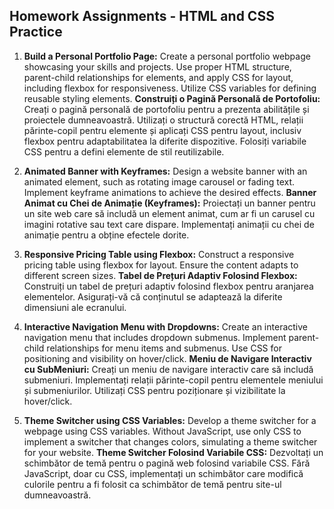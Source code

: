 ## Homework Assignments - HTML and CSS Practice

1. **Build a Personal Portfolio Page:**
   Create a personal portfolio webpage showcasing your skills and projects. Use proper HTML structure, parent-child relationships for elements, and apply CSS for layout, including flexbox for responsiveness. Utilize CSS variables for defining reusable styling elements.
   **Construiți o Pagină Personală de Portofoliu:**
   Creați o pagină personală de portofoliu pentru a prezenta abilitățile și proiectele dumneavoastră. Utilizați o structură corectă HTML, relații părinte-copil pentru elemente și aplicați CSS pentru layout, inclusiv flexbox pentru adaptabilitatea la diferite dispozitive. Folosiți variabile CSS pentru a defini elemente de stil reutilizabile.

2. **Animated Banner with Keyframes:**
   Design a website banner with an animated element, such as rotating image carousel or fading text. Implement keyframe animations to achieve the desired effects.
   **Banner Animat cu Chei de Animație (Keyframes):**
   Proiectați un banner pentru un site web care să includă un element animat, cum ar fi un carusel cu imagini rotative sau text care dispare. Implementați animații cu chei de animație pentru a obține efectele dorite.

3. **Responsive Pricing Table using Flexbox:**
   Construct a responsive pricing table using flexbox for layout. Ensure the content adapts to different screen sizes.
   **Tabel de Prețuri Adaptiv Folosind Flexbox:**
   Construiți un tabel de prețuri adaptiv folosind flexbox pentru aranjarea elementelor. Asigurați-vă că conținutul se adaptează la diferite dimensiuni ale ecranului.

4. **Interactive Navigation Menu with Dropdowns:**
   Create an interactive navigation menu that includes dropdown submenus. Implement parent-child relationships for menu items and submenus. Use CSS for positioning and visibility on hover/click.
   **Meniu de Navigare Interactiv cu SubMeniuri:**
   Creați un meniu de navigare interactiv care să includă submeniuri. Implementați relații părinte-copil pentru elementele meniului și submeniurilor. Utilizați CSS pentru poziționare și vizibilitate la hover/click.

5. **Theme Switcher using CSS Variables:**
   Develop a theme switcher for a webpage using CSS variables. Without JavaScript, use only CSS to implement a switcher that changes colors, simulating a theme switcher for your website.
   **Theme Switcher Folosind Variabile CSS:**
   Dezvoltați un schimbător de temă pentru o pagină web folosind variabile CSS. Fără JavaScript, doar cu CSS, implementați un schimbător care modifică culorile pentru a fi folosit ca schimbător de temă pentru site-ul dumneavoastră.
